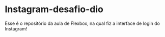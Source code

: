 # Instagram-desafio-dio
Esse é o repositório da aula de Flexbox, na qual fiz a interface de login do Instagram!
